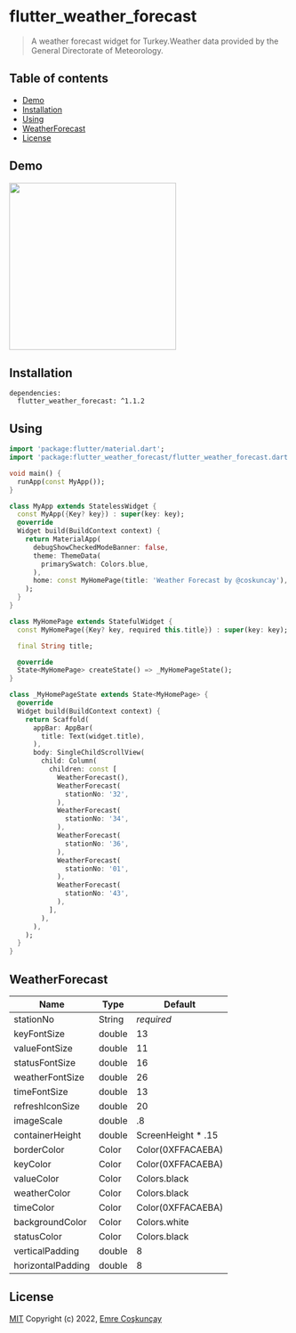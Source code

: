 # flutter_weather_forecast

> A weather forecast widget for Turkey.Weather data provided by the General Directorate of Meteorology.


## Table of contents
  
- [Demo](#demo) 
- [Installation](#installation)
- [Using](#using)
- [WeatherForecast](#weatherforecast)
- [License](#license)

## Demo

<img src="https://user-images.githubusercontent.com/29631083/168078939-56c3ea7f-f7e5-49f5-953d-5b03b13607be.jpg" width="300"/></a>

## Installation

```
dependencies:
  flutter_weather_forecast: ^1.1.2
```

## Using
```dart
import 'package:flutter/material.dart';
import 'package:flutter_weather_forecast/flutter_weather_forecast.dart';

void main() {
  runApp(const MyApp());
}

class MyApp extends StatelessWidget {
  const MyApp({Key? key}) : super(key: key);
  @override
  Widget build(BuildContext context) {
    return MaterialApp(
      debugShowCheckedModeBanner: false,
      theme: ThemeData(
        primarySwatch: Colors.blue,
      ),
      home: const MyHomePage(title: 'Weather Forecast by @coskuncay'),
    );
  }
}

class MyHomePage extends StatefulWidget {
  const MyHomePage({Key? key, required this.title}) : super(key: key);

  final String title;

  @override
  State<MyHomePage> createState() => _MyHomePageState();
}

class _MyHomePageState extends State<MyHomePage> {
  @override
  Widget build(BuildContext context) {
    return Scaffold(
      appBar: AppBar(
        title: Text(widget.title),
      ),
      body: SingleChildScrollView(
        child: Column(
          children: const [
            WeatherForecast(),
            WeatherForecast(
              stationNo: '32',
            ),
            WeatherForecast(
              stationNo: '34',
            ),
            WeatherForecast(
              stationNo: '36',
            ),
            WeatherForecast(
              stationNo: '01',
            ),
            WeatherForecast(
              stationNo: '43',
            ),
          ],
        ),
      ),
    );
  }
}
```


## WeatherForecast

| Name | Type | Default | 
| --- | --- | --- |
| stationNo | String | *required* |
| keyFontSize | double | 13 |
| valueFontSize | double | 11 |
| statusFontSize | double | 16 |
| weatherFontSize | double | 26 |
| timeFontSize | double | 13 |
| refreshIconSize | double | 20 |
| imageScale | double | .8 |
| containerHeight | double | ScreenHeight * .15 |
| borderColor | Color | Color(0XFFACAEBA) |
| keyColor | Color | Color(0XFFACAEBA) |
| valueColor | Color | Colors.black |
| weatherColor | Color | Colors.black |
| timeColor | Color | Color(0XFFACAEBA) |
| backgroundColor | Color | Colors.white |
| statusColor | Color | Colors.black |
| verticalPadding | double | 8 |
| horizontalPadding | double | 8 |

## License

[MIT](https://choosealicense.com/licenses/mit/) Copyright (c) 2022, [Emre Coşkunçay](https://github.com/coskuncay)